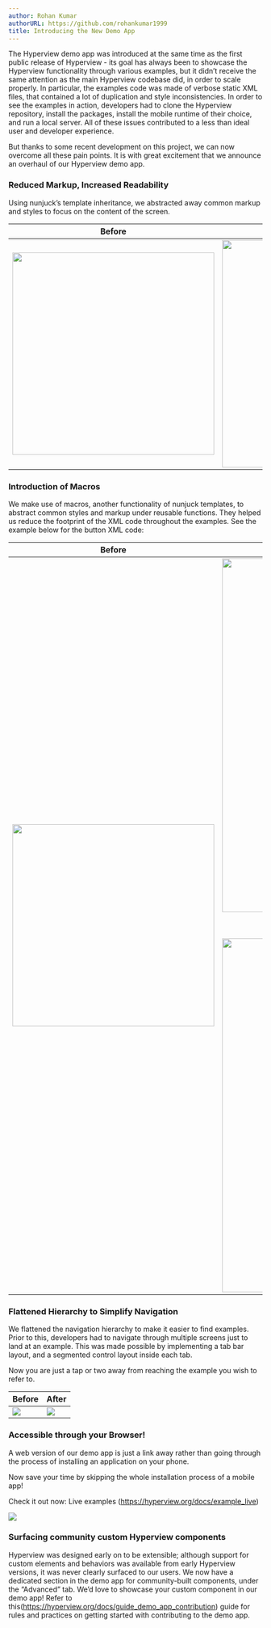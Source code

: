 ```yaml
---
author: Rohan Kumar
authorURL: https://github.com/rohankumar1999
title: Introducing the New Demo App
---
```


The Hyperview demo app was introduced at the same time as the first public release of Hyperview - its goal has always been to showcase the Hyperview functionality through various examples, but it didn’t receive the same attention as the main Hyperview codebase did, in order to scale properly. In particular, the examples code was made of verbose static XML files, that contained a lot of duplication and style inconsistencies. In order to see the examples in action, developers had to clone the Hyperview repository, install the packages, install the mobile runtime of their choice, and run a local server. All of these issues contributed to a less than ideal user and developer experience.

But thanks to some recent development on this project, we can now overcome all these pain points. It is with great excitement that we announce an overhaul of our Hyperview demo app.

### Reduced Markup, Increased Readability
Using nunjuck’s template inheritance, we abstracted away common markup and styles to focus on the content of the screen.

| Before | After |
| -------- | ------- |
| <img src="/img/markup_before.gif" width="400" /> | <img src="/img/markup_after.png" width="450" /> |

### Introduction of Macros
We make use of macros, another functionality of nunjuck templates, to abstract common styles and markup under reusable functions. They helped us reduce the footprint of the XML code throughout the examples. See the example below for the button XML code:

| Before | After |
| -------- | ------- |
| <img src="/img/macro_before.png" width="400" /> | <img src="/img/macro_after_definition.png" width="700" /> <p style="text-align: center;"> **+** </p>   <img src="/img/macro_after_invocation.png" width="700" /> |

### Flattened Hierarchy to Simplify Navigation
We flattened the navigation hierarchy to make it easier to find examples. Prior to this, developers had to navigate through multiple screens just to land at an example. This was made possible by implementing a tab bar layout, and a segmented control layout inside each tab.

Now you are just a tap or two away from reaching the example you wish to refer to.

| Before | After |
| -------- | ------- |
| <img src="/img/navigation_before.gif" /> | <img src="/img/navigation_after.gif" /> |

### Accessible through your Browser!
A web version of our demo app is just a link away rather than going through the process of installing an application on your phone.

Now save your time by skipping the whole installation process of a mobile app!

Check it out now: Live examples (https://hyperview.org/docs/example_live)

<img src="/img/web_version.png" />

### Surfacing community custom Hyperview components
Hyperview was designed early on to be extensible; although support for custom elements and behaviors was available from early Hyperview versions, it was never clearly surfaced to our users. We now have a dedicated section in the demo app for community-built components, under the “Advanced” tab. We’d love to showcase your custom component in our demo app! Refer to this(https://hyperview.org/docs/guide_demo_app_contribution) guide for rules and practices on getting started with contributing to the demo app.
